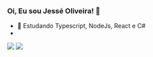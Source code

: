 ### Oi, Eu sou Jessé Oliveira! 👋

<!--
**JesseLD/JesseLD** is a ✨ _special_ ✨ repository because its `README.md` (this file) appears on your GitHub profile.

Here are some ideas to get you started:

- 🔭 I’m currently working on ...
- 🌱 Estudando Typescript, NodeJs, React e C# ...
- 👯 I’m looking to collaborate on ...
- 🤔 I’m looking for help with ...
- 💬 Ask me about ...
- 📫 How to reach me: ...
- 😄 Pronouns: ...
- ⚡ Fun fact: ...
-->

- 🌱 Estudando Typescript, NodeJs, React e C#
-
<div>
  <!--![JesseLD's GitHub stats](https://github-readme-stats.vercel.app/api?username=JesseLD&hide=contribs,prs)-->
  <img src="https://github-readme-stats.vercel.app/api?username=JesseLD&show_icons=true&theme=tokyonight"/>
  <img src="https://github-readme-stats.vercel.app/api/top-langs/?username=JesseLD&layout=compact&langs_count=3&theme=tokyonight"/>

  
  
<div/>
